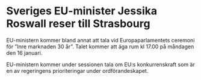 # Sveriges EU-minister Jessika Roswall reser till Strasbourg

EU\-ministern kommer bland annat att tala vid Europaparlamentets ceremoni för ”Inre marknaden 30 år”. Talet kommer att äga rum kl 17\.00 på måndagen den 16 januari.

EU\-ministern kommer under sessionen tala om EU:s konkurrenskraft som är en av regeringens prioriteringar under ordförandeskapet.
